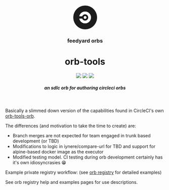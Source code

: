 <div align="center">
	<p>
		<img alt="CircleCI Logo" src="https://raw.githubusercontent.com/ThoughtWorks-DPS/di-circleci-remote-docker/master/img/circle-circleci.svg?sanitize=true" width="75" />
	</p>
  <h3>feedyard orbs</h3>
  <h1>orb-tools</h1>
  <a href="https://app.circleci.com/pipelines/github/feedyard/orb-tools"><img src="https://circleci.com/gh/feedyard/orb-tools.svg?style=shield"></a> <a href="https://circleci.com/orbs/registry/orb/feedyard/orb-tools"><img src="https://img.shields.io/badge/endpoint.svg?url=https://badges.circleci.io/orb/feedyard/orb-tools"></a> <a href="https://opensource.org/licenses/MIT"><img src="https://img.shields.io/badge/license-MIT-blue.svg"></a>
  <h5>an sdlc orb for authoring circleci orbs</h5>
</div>
<br />

Basically a slimmed down version of the capabilities found in CircleCI's own [orb-tools-orb](https://github.com/CircleCI-Public/orb-tools-orb).  

The differences (and motivation to take the time to create) are:

* Branch merges are not expected for team engaged in trunk based development (or TBD)
* Modifications to logic in iynere/compare-url for TBD and support for alpine-based docker image as the executor
* Modified testing model. CI testing during orb development certainly has it's own idiosyncrasies :grin:

Example private registry workflow: (see [orb registry](https://circleci.com/orbs/registry/orb/feedyard/executor-tools) for detailed examples)

See orb registry help and examples pages for use descriptions.



